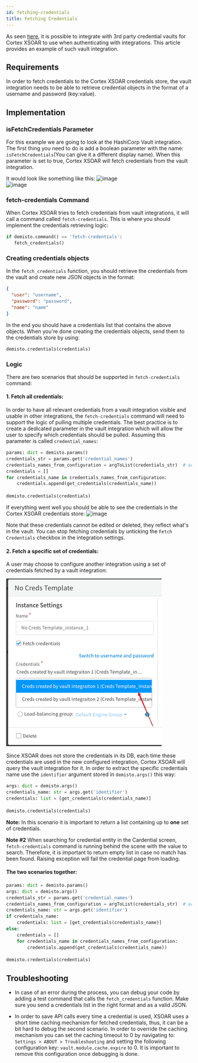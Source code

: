 ```yaml
---
id: fetching-credentials
title: Fetching Credentials
---
```


As seen [here](https://xsoar.pan.dev/docs/reference/articles/managing-credentials), it is possible to integrate with 3rd party credential 
vaults for Cortex XSOAR to use when authenticating with integrations. This article provides an example of such vault integration.

## Requirements

In order to fetch credentials to the Cortex XSOAR credentials store, the vault integration needs to be able to retrieve credential objects 
in the format of a username and password (key:value).

## Implementation

### isFetchCredentials Parameter
  
For this example we are going to look at the HashiCorp Vault integration. The first thing you need to do is add a boolean parameter with the name:
`isFetchCredentials`(You can give it a different display name). When this parameter is set to true, Cortex XSOAR will fetch credentials from the vault integration.

It would look like something like this: ![image](../doc_imgs/integrations/53886096-eae09600-4027-11e9-8c2d-a46078c3dcc4.png)  
![image](../doc_imgs/integrations/53886311-69d5ce80-4028-11e9-9755-08585fecff34.png)

### fetch-credentials Command

When Cortex XSOAR tries to fetch credentials from vault integrations, it will call a command called `fetch-credentials`.
This is where you should implement the credentials retrieving logic:
```python
if demisto.command() == 'fetch-credentials':
   fetch_credentials()
```

### Creating credentials objects

In the `fetch_credentials` function, you should retrieve the credentials from the vault and create new JSON objects in the format:
```json
{
  "user": "username",
  "password": "password",
  "name": "name"
}
```
In the end you should have a credentials list that contains the above objects.
When you're done creating the credentials objects, send them to the credentials store by using:
```python
demisto.credentials(credentials)
```

### Logic
There are two scenarios that should be supported in `fetch-credentials` command:

#### 1. Fetch all credentials:
In order to have all relevant credentials from a vault integration visible and usable in other integrations, the `fetch-credentials` command will need to support the logic of pulling multiple credentials.
The best practice is to create a dedicated parameter in the vault integration which will allow the user to specify which credentials should be pulled.
Assuming this parameter is called `credential_names`:
```python
params: dict = demisto.params()
credentials_str = params.get('credential_names')
credentials_names_from_configuration = argToList(credentials_str)  # argToList is a wrapper to safely execute the str.split() function
credentials = []
for credentials_name in credentials_names_from_configuration:
    credentials.append(get_credentials(credentials_name))

demisto.credentials(credentials)
```

If everything went well you should be able to see the credentials in the Cortex XSOAR credentials store:
![image](../doc_imgs/integrations/53886981-f339d080-4029-11e9-9d27-a76b85d2d025.png)

Note that these credentials cannot be edited or deleted, they reflect what's in the vault. You can stop fetching credentials by unticking the 
`Fetch Credentials` checkbox in the integration settings.

#### 2. Fetch a specific set of credentials:
A user may choose to configure another integration using a set of credentials fetched by a vault integration: 

![image](../doc_imgs/integrations/choose_credentials.png)

Since XSOAR does not store the credentials in its DB, each time these credentials are used in the new configured integration, Cortex XSOAR
will query the vault integration for it.
In order to extract the specific credentials name use the `identifier` argument stored in `demisto.args()` this way:
```python
args: dict = demisto.args()
credentials_name: str = args.get('identifier')
credentials: list = [get_credentials(credentials_name)]

demisto.credentials(credentials)
```
**Note:** In this scenario it is important to return a list containing up to **one** set of credentials.

**Note #2** When searching for credential entity in the Cardential screen, `fetch-credentials` command is running behind the scene with the value to search. Therefore, it is important to return empty list in case no match has been found. Raising exception will fail the credential page from loading.

#### The two scenarios together:
```python
params: dict = demisto.params()
args: dict = demisto.args()
credentials_str = params.get('credential_names')
credentials_names_from_configuration = argToList(credentials_str)  # argToList is a wrapper to safely execute the str.split() function
credentials_name: str = args.get('identifier')
if credentials_name:
    credentials: list = [get_credentials(credentials_name)]
else:
    credentials = []
    for credentials_name in credentials_names_from_configuration:
        credentials.append(get_credentials(credentials_name))

demisto.credentials(credentials)
```

## Troubleshooting
- In case of an error during the process, you can debug your code by adding a test command that calls the `fetch_credentials` function.
Make sure you send a credentials list in the right format and as a valid JSON.

- In order to save API calls every time a credential is used, XSOAR uses a short time caching mechanism for fetched credentials, thus, it can be a bit hard to debug the second scenario. 
In order to override the caching mechanism you can set the caching timeout to 0 by navigating to: `Settings > ABOUT > Troubleshooting` and setting the following configuration key: `vault.module.cache.expire` to 0.
It is important to remove this configuration once debugging is done.






